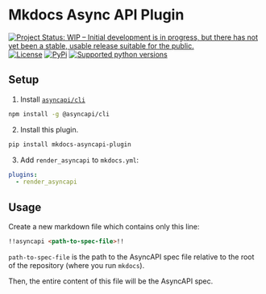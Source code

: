 # Mkdocs Async API Plugin

[![Project Status: WIP – Initial development is in progress, but there has not yet been a stable, usable release suitable for the public.](https://www.repostatus.org/badges/latest/wip.svg)](https://www.repostatus.org/#wip)
[![License](https://img.shields.io/badge/License-MIT-blue.svg)](https://opensource.org/licenses/MIT)
[![PyPi](https://img.shields.io/pypi/v/mkdocs-asyncapi-plugin.svg)](https://pypi.python.org/pypi/mkdocs-asyncapi-plugin)
[![Supported python versions](https://img.shields.io/pypi/pyversions/mkdocs-asyncapi-plugin.svg)](https://pypi.org/project/mkdocs-asyncapi-plugin/)

## Setup

1. Install [`asyncapi/cli`](https://github.com/asyncapi/cli)

``` sh
npm install -g @asyncapi/cli
```

2. Install this plugin.

``` sh
pip install mkdocs-asyncapi-plugin
```

3. Add `render_asyncapi` to `mkdocs.yml`:

``` yaml
plugins:
  - render_asyncapi
```

## Usage

Create a new markdown file which contains only this line:

``` markdown
!!asyncapi <path-to-spec-file>!!
```

`path-to-spec-file` is the path to the AsyncAPI spec file relative to the root of the repository (where you run `mkdocs`).

Then, the entire content of this file will be the AsyncAPI spec.

